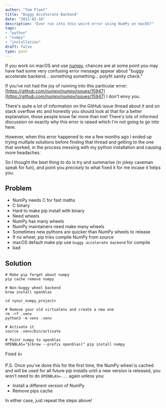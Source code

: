 ```yaml
---
author: "Tom Fleet"
title: "Buggy Accelerate Backend"
date: "2021-02-16"
description: "Ever run into this weird error using NumPy on macOS?"
tags:
- "python"
- "numpy"
- "installation"
draft: false
type: post
---
```


If you work on macOS and use [numpy], chances are at some point you may have had some very confusing error message appear about "buggy accelerate backend... something something... polyfit sanity check."

If you've not had the joy of running into this particular error: [https://github.com/numpy/numpy/issues/15947](https://github.com/numpy/numpy/issues/15947) I don't envy you.

There's quite a lot of information on the GitHub issue thread about it and on stack overflow etc and honestly you should look at that for a better explanation, those people know far more than me! There's lots of informed discussion on exactly *why* this error is raised which I'm not going to go into here.

However, when this error happened to me a few months ago I ended up trying multiple solutions before finding that thread and getting to the one that worked, in the process messing with my python installation and causing more headaches. 

So I thought the best thing to do is try and summarise (in jokey caveman speak for fun), and point you *precisely* to what fixed it for me incase it helps you.

## Problem

* NumPy needs C for fast maths
* C binary
* Hard to make pip install with binary
* Need wheels
* NumPy has many wheels
* NumPy maintainers need make many wheels
* Sometimes new pythons are quicker than NumPy wheels to release
* If no wheel, pip tries compile NumPy from source
* macOS default make pip use `buggy accelerate backend` for compile
* bad

## Solution

``` shell
# Make pip forget about numpy
pip cache remove numpy

# Non-buggy wheel backend
brew install openblas

cd <your_numpy_project>

# Remove your old virtualenv and create a new one
rm -rf .venv
python3 -m venv .venv

# Activate it
source .venv/bin/activate

# Point numpy to openblas
OPENBLAS="$(brew --prefix openblas)" pip install numpy
```

Fixed :thumbsup:

P.S. Once you've done this for the first time, the NumPy wheel is cached and will be used for all future pip installs until a new version is released, you won't need to do `OPENBLAS=...` again unless you:

* Install a different version of NumPy
* Remove pips cache

In either case, just repeat the steps above!

[numpy]: https://numpy.org
